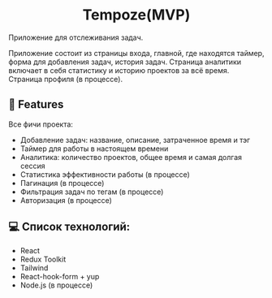 <h1 align="center" id="title">Tempoze(MVP)</h1>

<p id="description">Приложение для отслеживания задач.</p>
<p id="description">Приложение состоит из страницы входа, главной, где находятся таймер, форма для добавления задач, история задач. Страница аналитики включает в себя статистику и историю проектов за всё время. Страница профиля (в процессе).</p>

  
  
<h2>🧐 Features</h2>

   Все фичи проекта:

*   Добавление задач: название, описание, затраченное время и тэг 
*   Таймер для работы в настоящем времени
*   Аналитика: количество проектов, общее время и самая долгая сессия
*   Статистика эффективности работы (в процессе)
*   Пагинация (в процессе)
*   Фильтрация задач по тегам (в процессе)
*   Авторизация (в процессе)

  
  
<h2>💻 Список технологий:</h2>

*   React
*   Redux Toolkit
*   Tailwind
*   React-hook-form + yup
* Node.js (в процессе)
